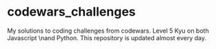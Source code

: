 # codewars_challenges

My solutions to coding challenges from codewars. Level 5 Kyu on both Javascript
\nand Python. This repository is updated almost every day.
